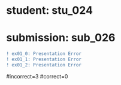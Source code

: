 # student: stu_024
# submission: sub_026

```diff
! ex01_0: Presentation Error
! ex01_1: Presentation Error
! ex01_2: Presentation Error
```
#incorrect=3
#correct=0
